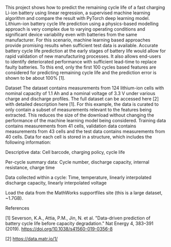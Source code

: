 This project shows how to predict the remaining cycle life of a fast charging Li-ion battery using linear regression, a supervised machine learning algorithm and compare the result with PyTorch deep learning model. Lithium-ion battery cycle life prediction using a physics-based modelling approach is very complex due to varying operating conditions and significant device variability even with batteries from the same manufacturer. For this scenario, machine learning based approaches provide promising results when sufficient test data is available. Accurate battery cycle life prediction at the early stages of battery life would allow for rapid validation of new manufacturing processes. It also allows end-users to identify deteriorated performance with sufficient lead-time to replace faulty batteries. To this end, only the first 100 cycles based features are considered for predicting remaining cycle life and the prediction error is shown to be about 100% [1].

Dataset
The dataset contains measurements from 124 lithium-ion cells with nominal capacity of 1.1 Ah and a nominal voltage of 3.3 V under various charge and discharge profiles. The full dataset can be accessed here [2] with detailed description here [1]. For this example, the data is curated to only contain a subset of measurements relevant to the features being extracted. This reduces the size of the download without changing the performance of the machine learning model being considered. Training data contains measurements from 41 cells, validation data contains measurements from 43 cells and the test data contains measurements from 40 cells. Data for each cell is stored in a structure, which includes the following information:

Descriptive data: Cell barcode, charging policy, cycle life

Per-cycle summary data: Cycle number, discharge capacity, internal resistance, charge time

Data collected within a cycle: Time, temperature, linearly interpolated discharge capacity, linearly interpolated voltage

Load the data from the MathWorks supportfiles site (this is a large dataset, ~1.7GB).



References

[1] Severson, K.A., Attia, P.M., Jin, N. et al. "Data-driven prediction of battery cycle life before capacity degradation." Nat Energy 4, 383–391 (2019). https://doi.org/10.1038/s41560-019-0356-8

[2] https://data.matr.io/1/
